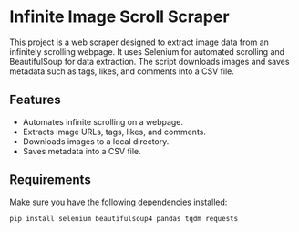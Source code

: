 # Infinite Image Scroll Scraper

This project is a web scraper designed to extract image data from an infinitely scrolling webpage. It uses Selenium for automated scrolling and BeautifulSoup for data extraction. The script downloads images and saves metadata such as tags, likes, and comments into a CSV file.

## Features

- Automates infinite scrolling on a webpage.
- Extracts image URLs, tags, likes, and comments.
- Downloads images to a local directory.
- Saves metadata into a CSV file.

## Requirements

Make sure you have the following dependencies installed:

```bash
pip install selenium beautifulsoup4 pandas tqdm requests
